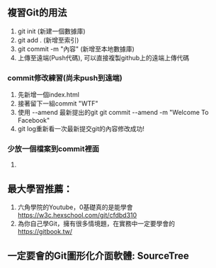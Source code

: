 ## 複習Git的用法
1. git init  (新建一個數據庫)
2. git add . (新增至索引)
3. git commit -m "內容" (新增至本地數據庫)
4. 上傳至遠端(Push代碼), 可以直接複製github上的遠端上傳代碼

### commit修改練習(尚未push到遠端)
1. 先新增一個index.html
2. 接著留下一組commit "WTF"
3. 使用 --amend 最新提出的git  git commit --amend -m "Welcome To Facebook"
4. git log重新看一次最新提交git的內容修改成功!

### 少放一個檔案到commit裡面
1. 


## 最大學習推薦：
1. 六角學院的Youtube，0基礎真的是能學會 https://w3c.hexschool.com/git/cfdbd310
2. 為你自己學Git，擁有很多情境題，在實務中一定要學會的　https://gitbook.tw/

## 一定要會的Git圖形化介面軟體: SourceTree
